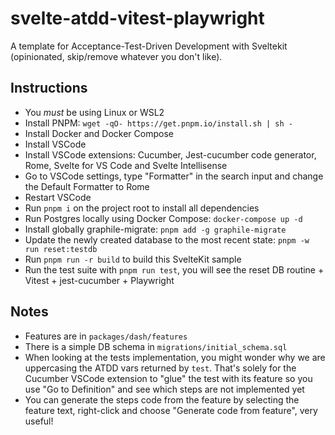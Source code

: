 # svelte-atdd-vitest-playwright
A template for Acceptance-Test-Driven Development with Sveltekit (opinionated, skip/remove whatever you don't like).

## Instructions

- You *must* be using Linux or WSL2
- Install PNPM: `wget -qO- https://get.pnpm.io/install.sh | sh -`
- Install Docker and Docker Compose
- Install VSCode
- Install VSCode extensions: Cucumber, Jest-cucumber code generator, Rome, Svelte for VS Code and Svelte Intellisense
- Go to VSCode settings, type "Formatter" in the search input and change the Default Formatter to Rome
- Restart VSCode
- Run `pnpm i` on the project root to install all dependencies
- Run Postgres locally using Docker Compose: `docker-compose up -d`
- Install globally graphile-migrate: `pnpm add -g graphile-migrate`
- Update the newly created database to the most recent state: `pnpm -w run reset:testdb`
- Run `pnpm run -r build` to build this SvelteKit sample
- Run the test suite with `pnpm run test`, you will see the reset DB routine + Vitest + jest-cucumber + Playwright

## Notes

- Features are in `packages/dash/features`
- There is a simple DB schema in `migrations/initial_schema.sql`
- When looking at the tests implementation, you might wonder why we are uppercasing the ATDD vars returned by `test`. That's solely for the Cucumber VSCode extension to "glue" the test with its feature so you use "Go to Definition" and see which steps are not implemented yet
- You can generate the steps code from the feature by selecting the feature text, right-click and choose "Generate code from feature", very useful!
